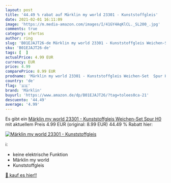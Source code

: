 ```yaml
---
layout: post
title: '44.49 % rabat auf Märklin my world 23301 - Kunststoffgleis'
date: 2021-02-01 16:11:09
image: 'https://m.media-amazon.com/images/I/41GY4AqKlCL._SL200_.jpg'
comments: true
category: ofertas
author: ring
slug: 'B01EJAJT26-de Märklin my world 23301 - Kunststoffgleis Weichen-Set Spur H0'
sku: 'B01EJAJT26-de'
tags: [  ]
actualPrice: 4.99 EUR
currency: EUR
price: 4.99
comparePrice: 8.99 EUR
prodname: 'Märklin my world 23301 - Kunststoffgleis Weichen-Set  Spur H0'
country: 'de'
flag: '🇩🇪'
brand: 'Märklin'
buyurl: 'https://www.amazon.de/dp/B01EJAJT26/?tag=tolees0ca-21'
descuento: '44.49'
average: '4.99'
---
```


Es gibt ein [Märklin my world 23301 - Kunststoffgleis Weichen-Set  Spur H0](https://www.amazon.de/dp/B01EJAJT26/?tag=tolees0ca-21) mit aktuellem Preis 4.99 EUR (original: 8.99 EUR) 44.49 % Rabatt hier:

[![Märklin my world 23301 - Kunststoffgleis](https://m.media-amazon.com/images/I/41GY4AqKlCL._SL200_.jpg)](https://www.amazon.de/dp/B01EJAJT26/?tag=tolees0ca-21)

ℹ️:

- keine elektrische Funktion
- Märklin my world
- Kunststoffgleis

[🛒 kauf es hier!!](https://www.amazon.de/dp/B01EJAJT26/?tag=tolees0ca-21)

